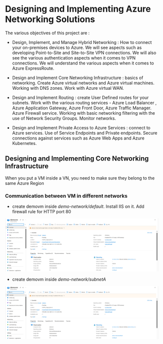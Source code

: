 # Designing and Implementing Azure Networking Solutions

The various objectives of this project are :

- Design, Implement, and Manage Hybrid Networking : How to connect your on-premises devices to Azure. We will see aspects such as developing Point-to-Site and Site-to-Site VPN connections. We will also see the various authentication aspects when it comes to VPN connections. We will understand the various aspects when it comes to Azure ExpressRoute.

- Design and Implement Core Networking Infrastructure : basics of networking. Create Azure virtual networks and Azure virtual machines. Working with DNS zones. Work with Azure virtual WAN.

- Design and Implement Routing : create User Defined routes for your subnets. Work with the various routing services - Azure Load Balancer , Azure Application Gateway, Azure Front Door, Azure Traffic Manager. Azure Firewall service. Working with basic networking filtering with the use of Network Security Groups. Monitor networks.

- Design and Implement Private Access to Azure Services : connect to Azure services. Use of Service Endpoints and Private endpoints. Secure connections against services such as Azure Web Apps and Azure Kubernetes.


## Designing and Implementing Core Networking Infrastructure

When you put a VM inside a VN, you need to make sure they belong to the same Azure Region

### Communication between VM in different networks

- create demovm inside *demo-network/default*. Install IIS on it. Add firewall rule for HTTP port 80
<img src="/pictures/demovm.png" title="create VM"  width="900">

- create demovm inside *demo-network/subnetA*
<img src="/pictures/demovm.png" title="create VM"  width="900">

